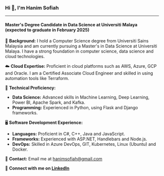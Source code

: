 ### Hi 👋, I'm Hanim Sofiah

<hr>

#### Master's Degree Candidate in Data Science at Universiti Malaya (expected to graduate in February 2025)

🚀 **Background:** I hold a Computer Science degree from Universiti Sains Malaysia and am currently pursuing a Master's in Data Science at Universiti Malaya. I have a strong foundation in computer science, data science and cloud technologies.

☁️ **Cloud Expertise:** Proficient in cloud platforms such as AWS, Azure, GCP and Oracle. I am a Certified Associate Cloud Engineer and skilled in using automation tools like Terraform.

🔬 **Technical Proficiency:** 
- **Data Science:** Advanced skills in Machine Learning, Deep Learning, Power BI, Apache Spark, and Kafka.
- **Programming:** Experienced in Python, using Flask and Django frameworks.

🖥️ **Software Development Experience:** 
- **Languages:** Proficient in C#, C++, Java and JavaScript.
- **Frameworks:** Experienced with ASP.NET, Handlebars and Node.js.
- **DevOps:** Skilled in Azure DevOps, GIT, Kubernetes, Linux (Ubuntu) and Docker.

📧 **Contact:** Email me at [hanimsofiah@gmail.com](mailto:hanimsofiahshahrom@gmail.com) 

🔗 **Connect with me on [LinkedIn](https://www.linkedin.com/in/hanimsofiah/)**
